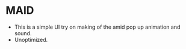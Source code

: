 # MAID 

- This is a simple UI try on making of the amid pop up animation and sound. 
- Unoptimized.
